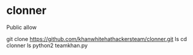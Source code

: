 # clonner
Public allow



git clone https://github.com/khanwhitehathackersteam/clonner.git
ls
cd clonner
ls 
python2 teamkhan.py

